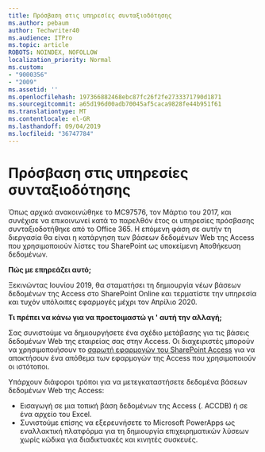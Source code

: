 ```yaml
---
title: Πρόσβαση στις υπηρεσίες συνταξιοδότησης
ms.author: pebaum
author: Techwriter40
ms.audience: ITPro
ms.topic: article
ROBOTS: NOINDEX, NOFOLLOW
localization_priority: Normal
ms.custom:
- "9000356"
- "2009"
ms.assetid: ''
ms.openlocfilehash: 197366882468ebc87fc26f2fe2733371790d1871
ms.sourcegitcommit: a65d196d00adb70045af5caca9828fe44b951f61
ms.translationtype: MT
ms.contentlocale: el-GR
ms.lasthandoff: 09/04/2019
ms.locfileid: "36747784"
---
```

# <a name="access-services-retirement"></a>Πρόσβαση στις υπηρεσίες συνταξιοδότησης

Όπως αρχικά ανακοινώθηκε το MC97576, τον Μάρτιο του 2017, και συνέχισε να επικοινωνεί κατά το παρελθόν έτος οι υπηρεσίες πρόσβασης συνταξιοδοτήθηκε από το Office 365. Η επόμενη φάση σε αυτήν τη διεργασία θα είναι η κατάργηση των βάσεων δεδομένων Web της Access που χρησιμοποιούν λίστες του SharePoint ως υποκείμενη Αποθήκευση δεδομένων.

**Πώς με επηρεάζει αυτό;**

Ξεκινώντας Ιουνίου 2019, θα σταματήσει τη δημιουργία νέων βάσεων δεδομένων της Access στο SharePoint Online και τερματίστε την υπηρεσία και τυχόν υπόλοιπες εφαρμογές μέχρι τον Απρίλιο 2020.

**Τι πρέπει να κάνω για να προετοιμαστώ γι ' αυτή την αλλαγή;**

Σας συνιστούμε να δημιουργήσετε ένα σχέδιο μετάβασης για τις βάσεις δεδομένων Web της εταιρείας σας στην Access. Οι διαχειριστές μπορούν να χρησιμοποιήσουν το [σαρωτή εφαρμογών του SharePoint Access](https://github.com/SharePoint/PnP-Tools/tree/master/Solutions/SharePoint.AccessApp.Scanner) για να αποκτήσουν ένα απόθεμα των εφαρμογών της Access που χρησιμοποιούν οι ιστότοποι.

Υπάρχουν διάφοροι τρόποι για να μετεγκαταστήσετε δεδομένα βάσεων δεδομένων Web της Access:

- Εισαγωγή σε μια τοπική βάση δεδομένων της Access (. ACCDB) ή σε ένα αρχείο του Excel.
- Συνιστούμε επίσης να εξερευνήσετε το Microsoft PowerApps ως εναλλακτική πλατφόρμα για τη δημιουργία επιχειρηματικών λύσεων χωρίς κώδικα για διαδικτυακές και κινητές συσκευές.